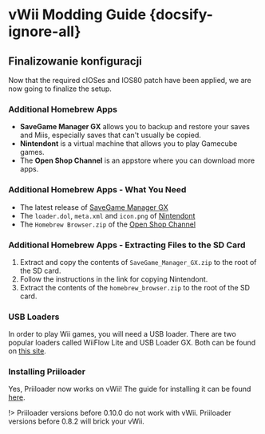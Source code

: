 # vWii Modding Guide {docsify-ignore-all}

## Finalizowanie konfiguracji

Now that the required cIOSes and IOS80 patch have been applied, we are now going to finalize the setup.

### Additional Homebrew Apps

- **SaveGame Manager GX** allows you to backup and restore your saves and Miis, especially saves that can't usually be copied.
- **Nintendont** is a virtual machine that allows you to play Gamecube games.
- The **Open Shop Channel** is an appstore where you can download more apps.

### Additional Homebrew Apps - What You Need

- The latest release of [SaveGame Manager GX](https://hbb1.oscwii.org/api/v3/contents/SaveGame_Manager_GX/SaveGame_Manager_GX.zip)
- The `loader.dol`, `meta.xml` and `icon.png` of [Nintendont](https://github.com/GaryOderNichts/Nintendont)
- The `Homebrew Browser.zip` of the [Open Shop Channel](https://hbb1.oscwii.org/api/v3/contents/homebrew_browser/homebrew_browser.zip)

### Additional Homebrew Apps - Extracting Files to the SD Card

1. Extract and copy the contents of `SaveGame_Manager_GX.zip` to the root of the SD card.
2. Follow the instructions in the link for copying Nintendont.
3. Extract the contents of the `homebrew_browser.zip` to the root of the SD card.

### USB Loaders

In order to play Wii games, you will need a USB loader. There are two popular loaders called WiiFlow Lite and USB Loader GX. Both can be found on [this site](https://wii.hacks.guide/wii-loaders).

### Installing Priiloader

Yes, Priiloader now works on vWii! The guide for installing it can be found [here](https://wii.hacks.guide/priiloader).

!> Priiloader versions before 0.10.0 do not work with vWii. Priiloader versions before 0.8.2 will brick your vWii.
